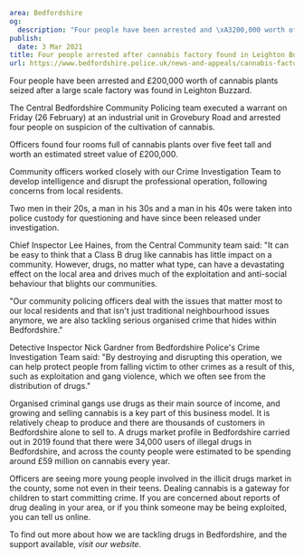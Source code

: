 ```yaml
area: Bedfordshire
og:
  description: "Four people have been arrested and \xA3200,000 worth of cannabis plants seized after a large scale factory was found in Leighton Buzzard."
publish:
  date: 3 Mar 2021
title: Four people arrested after cannabis factory found in Leighton Buzzard
url: https://www.bedfordshire.police.uk/news-and-appeals/cannabis-factory-leighton-buzzard-mar21
```

Four people have been arrested and £200,000 worth of cannabis plants seized after a large scale factory was found in Leighton Buzzard.

The Central Bedfordshire Community Policing team executed a warrant on Friday (26 February) at an industrial unit in Grovebury Road and arrested four people on suspicion of the cultivation of cannabis.

Officers found four rooms full of cannabis plants over five feet tall and worth an estimated street value of £200,000.

Community officers worked closely with our Crime Investigation Team to develop intelligence and disrupt the professional operation, following concerns from local residents.

Two men in their 20s, a man in his 30s and a man in his 40s were taken into police custody for questioning and have since been released under investigation.

Chief Inspector Lee Haines, from the Central Community team said: "It can be easy to think that a Class B drug like cannabis has little impact on a community. However, drugs, no matter what type, can have a devastating effect on the local area and drives much of the exploitation and anti-social behaviour that blights our communities.

"Our community policing officers deal with the issues that matter most to our local residents and that isn't just traditional neighbourhood issues anymore, we are also tackling serious organised crime that hides within Bedfordshire."

Detective Inspector Nick Gardner from Bedfordshire Police's Crime Investigation Team said: "By destroying and disrupting this operation, we can help protect people from falling victim to other crimes as a result of this, such as exploitation and gang violence, which we often see from the distribution of drugs."

Organised criminal gangs use drugs as their main source of income, and growing and selling cannabis is a key part of this business model. It is relatively cheap to produce and there are thousands of customers in Bedfordshire alone to sell to. A drugs market profile in Bedfordshire carried out in 2019 found that there were 34,000 users of illegal drugs in Bedfordshire, and across the county people were estimated to be spending around £59 million on cannabis every year.

Officers are seeing more young people involved in the illicit drugs market in the county, some not even in their teens. Dealing cannabis is a gateway for children to start committing crime. If you are concerned about reports of drug dealing in your area, or if you think someone may be being exploited, you can tell us online.

To find out more about how we are tackling drugs in Bedfordshire, and the support available, _visit our website._
